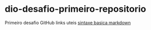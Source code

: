 # dio-desafio-primeiro-repositorio
Primeiro desafio GitHub
links uteis 
[sintaxe basica markdown](https://www.markdownguide.org/basic-syntax)
